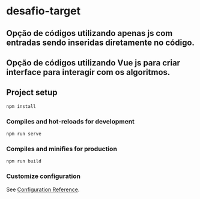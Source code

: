 # desafio-target

## Opção de códigos utilizando apenas js com entradas sendo inseridas diretamente no código.

## Opção de códigos utilizando Vue js para criar interface para interagir com os algoritmos.

## Project setup
```
npm install
```

### Compiles and hot-reloads for development
```
npm run serve
```

### Compiles and minifies for production
```
npm run build
```

### Customize configuration
See [Configuration Reference](https://cli.vuejs.org/config/).
